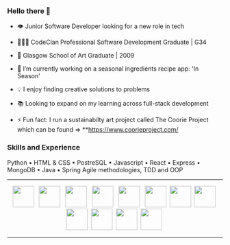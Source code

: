 ### Hello there 👋
- 👁️ Junior Software Developer looking for a new role in tech
- 👨🏻‍🎓 CodeClan Professional Software Development Graduate | G34
- 🎨 Glasgow School of Art Graduate | 2009
- 🥬 I’m currently working on a seasonal ingredients recipe app: 'In Season'
- 💡 I enjoy finding creative solutions to problems
- 📚 Looking to expand on my learning across full-stack development

- ⚡ Fun fact: I run a sustainabilty art project called The Coorie Project which can be found => **https://www.coorieproject.com/

###  Skills and Experience

Python • HTML & CSS • PostreSQL • Javascript • React • Express • MongoDB • Java • Spring
Agile methodologies, TDD and OOP

<hr></hr>
<div align="center">
<span>
  <img src="https://cdn.jsdelivr.net/gh/devicons/devicon/icons/python/python-original-wordmark.svg" height=50px/> &nbsp;
  <img src="https://cdn.jsdelivr.net/gh/devicons/devicon/icons/html5/html5-original-wordmark.svg" height=50px /> &nbsp;
  <img src="https://cdn.jsdelivr.net/gh/devicons/devicon/icons/css3/css3-original-wordmark.svg" height=50px/> &nbsp;
  <img src="https://cdn.jsdelivr.net/gh/devicons/devicon/icons/postgresql/postgresql-original-wordmark.svg" height=50px/> &nbsp;
  <img src="https://cdn.jsdelivr.net/gh/devicons/devicon/icons/flask/flask-original-wordmark.svg" height=50px/> &nbsp;
  <img src="https://cdn.jsdelivr.net/gh/devicons/devicon/icons/javascript/javascript-original.svg" height=50px/>&nbsp;
  <img src="https://cdn.jsdelivr.net/gh/devicons/devicon/icons/express/express-original-wordmark.svg" height=50px/>&nbsp;
  <img src="https://cdn.jsdelivr.net/gh/devicons/devicon/icons/react/react-original-wordmark.svg" height=50px/>&nbsp;
  <img src="https://cdn.jsdelivr.net/gh/devicons/devicon/icons/mongodb/mongodb-original-wordmark.svg" height=50px/>&nbsp;
  <img src="https://cdn.jsdelivr.net/gh/devicons/devicon/icons/java/java-original-wordmark.svg" height=50px/>&nbsp;
  <img src="https://cdn.jsdelivr.net/gh/devicons/devicon/icons/spring/spring-original-wordmark.svg" height=50px/>&nbsp;
  <img src="https://cdn.jsdelivr.net/gh/devicons/devicon/icons/bootstrap/bootstrap-original.svg" height=50px/>&nbsp;
</span>
  </div>
<hr></hr>
